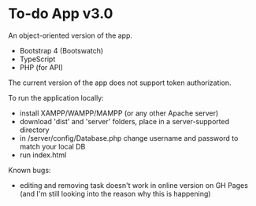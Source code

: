 # To-do App v3.0

An object-oriented version of the app.

- Bootstrap 4 (Bootswatch)
- TypeScript
- PHP (for API)

The current version of the app does not support token authorization.

To run the application locally:
- install XAMPP/WAMPP/MAMPP (or any other Apache server)
- download 'dist' and 'server' folders, place in a server-supported directory
- in /server/config/Database.php change username and password to match your local DB
- run index.html


Known bugs:
- editing and removing task doesn't work in online version on GH Pages (and I'm still looking into the reason why this is happening)
